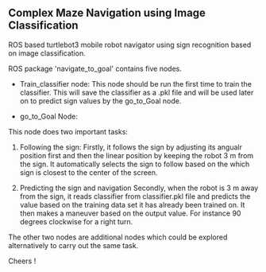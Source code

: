 Complex Maze Navigation using Image Classification
---------------------------------------------------
ROS based turtlebot3 mobile robot navigator using sign recognition based on image classification. 

ROS package 'navigate_to_goal' contains five nodes. 

- Train_classifier node:
This node should be run the first time to train the classifier. This will save the classifier as a .pkl file and will be used later on to predict sign values by the go_to_Goal node.

- go_to_Goal Node:

This node does two important tasks:

1) Following the sign:
Firstly, it follows the sign by adjusting its angualr position first and then the linear position by keeping the robot 3 m from the sign. It automatically selects the sign to follow based on the which sign is closest to the center of the screen. 

2) Predicting the sign and navigation
Secondly, when the robot is 3 m away from the sign, it reads classifier from classifier.pkl file and predicts the value based on the training data set it has already been trained on. It then makes a maneuver based on the output value. For instance 90 degrees clockwise for a right turn. 

The other two nodes are additional nodes which could be explored alternatively to carry out the same task.

Cheers !


